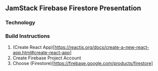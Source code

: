 ## JamStack Firebase Firestore Presentation

### Technology

### Build Instructions

1. (Create React App)[https://reactjs.org/docs/create-a-new-react-app.html#create-react-app]
2. Create Firebase Project Account
3. Choose (Firestore)[https://firebase.google.com/products/firestore]
